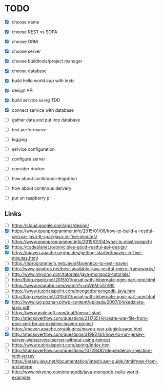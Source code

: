 # TODO

 - [x] choose name
 - [x] choose REST vs SOPA
 - [x] choose ORM
 - [x] choose server
 - [x] choose buildtools/project manager
 - [x] choose database
 - [x] build hello world app with tests
 - [x] design API
 - [x] build service using TDD
 - [x] connect service with database
 - [ ] gather data and put into database

 - [ ] test performance
 - [ ] logging
 - [ ] service configuration
 - [ ] configure server
 - [ ] consider docker
 - [ ] how about continous integration
 - [ ] how about continous delivery

 - [ ] put on raspberry pi


## Links
 - [ ] https://cloud.google.com/apis/design/
 - [x] https://www.openprogrammer.info/2015/01/06/how-to-build-a-restful-service-java-8-sparkjava-in-five-minutes/
 - [ ] https://www.openprogrammer.info/2015/01/04/what-is-elasticsearch/
 - [x] https://codeplanet.io/principles-good-restful-api-design/
 - [x] https://maven.apache.org/guides/getting-started/maven-in-five-minutes.html
 - [ ] https://4programmers.net/Java/Maven#co-to-jest-maven
 - [x] http://www.gajotres.net/best-available-java-restful-micro-frameworks/
 - [ ] http://www.mkyong.com/tutorials/java-mongodb-tutorials/
 - [ ] http://blog.eisele.net/2015/01/nosql-with-hibernate-ogm-part-one.html
 - [ ] https://www.youtube.com/watch?v=pWbMrx5rVBE
 - [ ] https://www.tutorialspoint.com/mongodb/mongodb_java.htm
 - [ ] http://blog.eisele.net/2015/01/nosql-with-hibernate-ogm-part-one.html
 - [x] http://www.jug.poznan.pl/wp-content/uploads/2007/04/kedziora-jaxrs.pdf
 - [ ] https://www.mulesoft.com/tcat/tomcat-start
 - [ ] http://stackoverflow.com/questions/21173514/create-war-file-from-pom-xml-for-an-existing-maven-project
 - [ ] https://maven.apache.org/plugins/maven-war-plugin/usage.html
 - [x] http://stackoverflow.com/questions/31992461/how-to-run-jersey-server-webservice-server-without-using-tomcat
 - [ ] https://www.tutorialspoint.com/spring/index.htm
 - [ ] http://stackoverflow.com/questions/10729482/dependency-injection-with-jersey
 - [ ] https://jersey.java.net/documentation/latest/user-guide.html#new-from-archetype
 - [ ] http://www.mkyong.com/mongodb/java-mongodb-hello-world-example/
